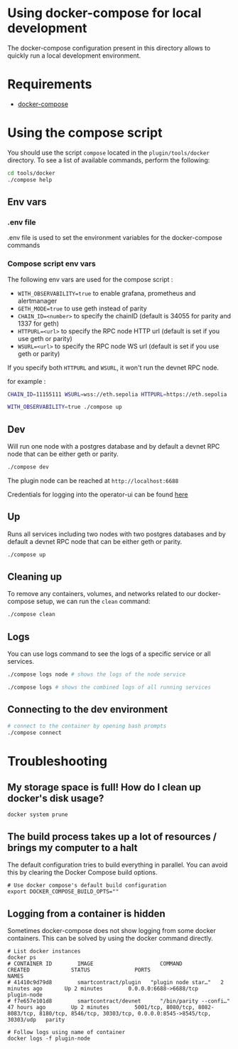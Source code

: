 # Using docker-compose for local development

The docker-compose configuration present in this directory allows to quickly run a local development environment.

# Requirements

- [docker-compose](https://docs.docker.com/compose/install/)

# Using the compose script

You should use the script `compose` located in the `plugin/tools/docker` directory.
To see a list of available commands, perform the following:

```sh
cd tools/docker
./compose help
```

## Env vars

### .env file
.env file is used to set the environment variables for the docker-compose commands

### Compose script env vars
The following env vars are used for the compose script :
- `WITH_OBSERVABILITY=true` to enable grafana, prometheus and alertmanager
- `GETH_MODE=true` to use geth instead of parity
- `CHAIN_ID=<number>` to specify the chainID (default is 34055 for parity and 1337 for geth)
- `HTTPURL=<url>` to specify the RPC node HTTP url (default is set if you use geth or parity)
- `WSURL=<url>` to specify the RPC node WS url (default is set if you use geth or parity)

If you specify both `HTTPURL` and `WSURL`, it won't run the devnet RPC node.

for example :
```sh
CHAIN_ID=11155111 WSURL=wss://eth.sepolia HTTPURL=https://eth.sepolia ./compose dev
```

```sh
WITH_OBSERVABILITY=true ./compose up
```

## Dev

Will run one node with a postgres database and by default a devnet RPC node that can be either geth or parity.

```sh
./compose dev
```

The plugin node can be reached at `http://localhost:6688`

Credentials for logging into the operator-ui can be found [here](../../tools/secrets/apicredentials)

## Up

Runs all services including two nodes with two postgres databases and by default a devnet RPC node that can be either geth or parity.

```sh
./compose up
```

## Cleaning up

To remove any containers, volumes, and networks related to our docker-compose setup, we can run the `clean` command:

```sh
./compose clean
```

## Logs

You can use logs command to see the logs of a specific service or all services.

```sh
./compose logs node # shows the logs of the node service
```

```sh
./compose logs # shows the combined logs of all running services
```

## Connecting to the dev environment

```sh
# connect to the container by opening bash prompts
./compose connect
```

# Troubleshooting

## My storage space is full! How do I clean up docker's disk usage?

```
docker system prune
```

## The build process takes up a lot of resources / brings my computer to a halt

The default configuration tries to build everything in parallel. You can avoid this by clearing the Docker Compose build options.

```
# Use docker compose's default build configuration
export DOCKER_COMPOSE_BUILD_OPTS=""
```

## Logging from a container is hidden

Sometimes docker-compose does not show logging from some docker containers. This can be solved by using the docker command directly.

```
# List docker instances
docker ps
# CONTAINER ID        IMAGE                     COMMAND                  CREATED             STATUS              PORTS                                                                                                 NAMES
# 41410c9d79d8        smartcontract/plugin   "plugin node star…"   2 minutes ago       Up 2 minutes        0.0.0.0:6688->6688/tcp                                                                                plugin-node
# f7e657e101d8        smartcontract/devnet      "/bin/parity --confi…"   47 hours ago        Up 2 minutes        5001/tcp, 8080/tcp, 8082-8083/tcp, 8180/tcp, 8546/tcp, 30303/tcp, 0.0.0.0:8545->8545/tcp, 30303/udp   parity

# Follow logs using name of container
docker logs -f plugin-node
```
